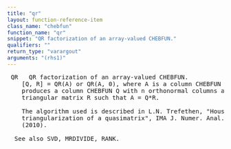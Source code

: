 ```yaml
---
title: "qr"
layout: function-reference-item
class_name: "chebfun"
function_name: "qr"
snippet: "QR factorization of an array-valued CHEBFUN."
qualifiers: ""
return_type: "varargout"
arguments: "(rhs1)"
---
```


<pre class="help-text"> QR   QR factorization of an array-valued CHEBFUN.
    [Q, R] = QR(A) or QR(A, 0), where A is a column CHEBFUN with n columns,
    produces a column CHEBFUN Q with n orthonormal columns and an n x n upper
    triangular matrix R such that A = Q*R.
 
    The algorithm used is described in L.N. Trefethen, "Householder
    triangularization of a quasimatrix", IMA J. Numer. Anal. (30), 887-897
    (2010).
 
  See also SVD, MRDIVIDE, RANK.
</pre>